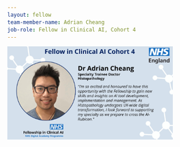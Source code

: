 ```yaml
---
layout: fellow
team-member-name: Adrian Cheang
job-role: Fellow in Clinical AI, Cohort 4
---
```

<img src="/images/fellow/card/adrian-cheang-quote.jpg" alt="Alt text" style="width:75%;">